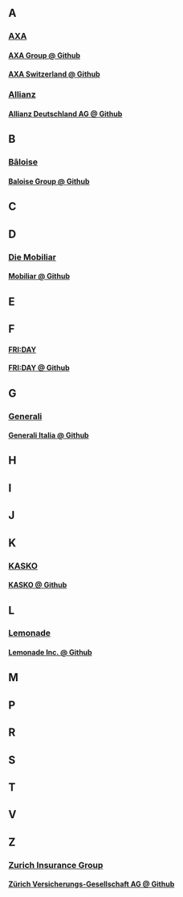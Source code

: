 ## A

### [AXA](https://en.wikipedia.org/wiki/AXA)

#### [AXA Group @ Github](https://github.com/axa-group)
#### [AXA Switzerland @ Github](https://github.com/axa-ch)

### [Allianz](https://en.wikipedia.org/wiki/Allianz_SE)
#### [Allianz Deutschland AG @ Github](https://github.com/allianz-de)

## B

### [Bâloise](https://en.wikipedia.org/wiki/Baloise)
#### [Baloise Group @ Github](https://github.com/baloise)

## C

## D

### [Die Mobiliar](https://de.wikipedia.org/wiki/Schweizerische_Mobiliar)
#### [Mobiliar @ Github](https://github.com/mobiliar)

## E

## F

#### [FRI:DAY](https://www.friday.de)
#### [FRI:DAY @ Github](https://github.com/FRI-DAY)

## G

### [Generali](https://en.wikipedia.org/wiki/Assicurazioni_Generali)
#### [Generali Italia @ Github](https://github.com/aa-generali-italia)

## H

## I

## J

## K

### [KASKO](https://www.kasko.io)
#### [KASKO @ Github](https://github.com/kasko)

## L

### [Lemonade](https://en.wikipedia.org/wiki/Lemonade_(insurance))
#### [Lemonade Inc. @ Github](https://github.com/lemonade-hq)

## M

## P

## R

## S

## T

## V

## Z

### [Zurich Insurance Group](https://en.wikipedia.org/wiki/Zurich_Insurance_Group)

#### [Zürich Versicherungs-Gesellschaft AG @ Github](https://github.com/zurichversicherung)
